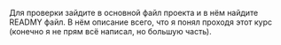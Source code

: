 Для проверки зайдите в основной файл проекта и в нём найдите READMY файл. В нём описание всего, что я понял проходя этот курс (конечно я не прям всё написал, но большую часть).

